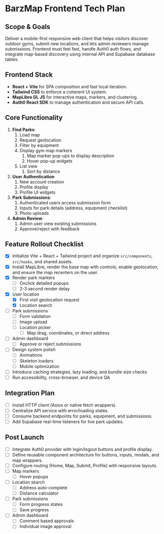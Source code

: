 # BarzMap Frontend Tech Plan

## Scope & Goals
Deliver a mobile-first responsive web client that helps visitors discover outdoor gyms, submit new locations, and lets admin reviewers manage submissions. Frontend must feel fast, handle Auth0 auth flows, and integrate map-based discovery using internal API and Supabase database tables. 

## Frontend Stack
- **React + Vite** for SPA composition and fast local iteration.
- **Tailwind CSS** to enforce a coherent UI system.
- **MapLibre GL JS** for interactive maps, markers, and clustering.
- **Auth0 React SDK** to manage authentication and secure API calls.

## Core Functionality
1. **Find Parks**: 
   1. Load map
   2. Request geolocation
   3. Filter by equipment
   4. Display gym map markers
      1. Map marker pop-ups to display description
      2. Hover pop-up widgets
   5. List view
      1. Sort by distance
2. **User Authentication**
   1. New account creation
   2. Profile display
   3. Profile UI widgets
3. **Park Submissions**:
   1. Authenticated users access submission form
   2. Inputs for park details (address, equipment checklist)
   3. Photo uploads
4. **Admin Review**:
   1. Admin user view existing submissions
   2. Approve/reject with feedback

## Feature Rollout Checklist
- [x] Initialize Vite + React + Tailwind project and organize `src/components`, `src/hooks`, and shared assets.
- [x] Install MapLibre, render the base map with controls, enable geolocation, and ensure the map recenters on the user.
- [x] Render park markers
  - [ ] Onclick detailed popups
  - [ ] 2-3 second render delay
- [x] User location
  - [x] First visit geolocation request
  - [x] Location search
- [ ] Park submissions
  - [ ] Form validation
  - [ ] Image upload
  - [ ] Location picker
    - [ ] Map drag, coordinates, or direct address
- [ ] Admin dashboard
  - [ ] Approve or reject submissions
- [ ] Design system polish
  - [ ] Animations
  - [ ] Skeleton loaders
  - [ ] Mobile optimization
- [ ] Introduce caching strategies, lazy loading, and bundle size checks
- [ ] Run accessibility, cross-browser, and device QA

## Integration Plan
- [ ] Install HTTP client (Axios or native fetch wrappers).
- [ ] Centralize API service with error/loading states.
- [ ] Consume backend endpoints for parks, equipment, and submissions.
- [ ] Add Supabase real-time listeners for live park updates.

## Post Launch
  - [ ] Integrate Auth0 provider with login/logout buttons and profile display.
  - [ ] Define reusable component architecture for buttons, inputs, modals, and map wrappers.
  - [ ] Configure routing (Home, Map, Submit, Profile) with responsive layouts.
  - [ ] Map markers
    - [ ] Hover popups
  - [ ] Location search
    - [ ] Address auto-complete
    - [ ] Distance calculator
  - [ ] Park submissions
    - [ ] Form progress states
    - [ ] Save progress
  - [ ] Admin dashboard
    - [ ] Comment based approvals
    - [ ] Individual image approval